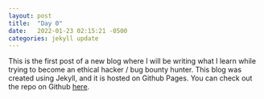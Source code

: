 ```yaml
---
layout: post
title:  "Day 0"
date:   2022-01-23 02:15:21 -0500
categories: jekyll update
---
```

This is the first post of a new blog where I will be writing what I learn while trying to become an ethical hacker / bug bounty hunter. This blog was created using Jekyll, and it is hosted on Github Pages. You can check out the repo on Github [here](https://github.com/eriklarson84/eriklarson84.github.io).
